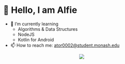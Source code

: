 # 👋 Hello, I am Alfie
- 🌱 I’m currently learning 
    - Algorithms & Data Structures
    - NodeJS
    - Kotlin for Android
- 📫 How to reach me: ator0002@student.monash.edu

<p align="center">
    <img align="center" src="https://github-readme-stats.vercel.app/api?username=alfielytorres&show_icons=true" />
</p>
